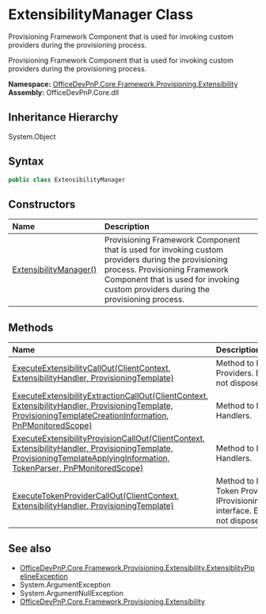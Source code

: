 # ExtensibilityManager Class
 Provisioning Framework Component that is used for invoking custom providers during the provisioning process. 

 Provisioning Framework Component that is used for invoking custom providers during the provisioning process.   

**Namespace:** [OfficeDevPnP.Core.Framework.Provisioning.Extensibility](OfficeDevPnP.Core.Framework.Provisioning.Extensibility.md)  
**Assembly:** OfficeDevPnP.Core.dll  
## Inheritance Hierarchy
System.Object  
## Syntax
```C#
public class ExtensibilityManager
```
## Constructors
|**Name**|**Description**|
|:-----|:-----|
| [ExtensibilityManager()](OfficeDevPnP.Core.Framework.Provisioning.Extensibility.ExtensibilityManager.ctor1.md) |  Provisioning Framework Component that is used for invoking custom providers during the provisioning process. Provisioning Framework Component that is used for invoking custom providers during the provisioning process. 
## Methods
|**Name**|**Description**|
|:-----|:-----|
| [ExecuteExtensibilityCallOut(ClientContext, ExtensibilityHandler, ProvisioningTemplate)](OfficeDevPnP.Core.Framework.Provisioning.Extensibility.ExtensibilityManager.36a5e1b4.md) | Method to Invoke Custom Provisioning Providers. Ensure the ClientContext is not disposed in the custom provider.
| [ExecuteExtensibilityExtractionCallOut(ClientContext, ExtensibilityHandler, ProvisioningTemplate, ProvisioningTemplateCreationInformation, PnPMonitoredScope)](OfficeDevPnP.Core.Framework.Provisioning.Extensibility.ExtensibilityManager.44bd95c4.md) | Method to Invoke Custom Extraction Handlers.
| [ExecuteExtensibilityProvisionCallOut(ClientContext, ExtensibilityHandler, ProvisioningTemplate, ProvisioningTemplateApplyingInformation, TokenParser, PnPMonitoredScope)](OfficeDevPnP.Core.Framework.Provisioning.Extensibility.ExtensibilityManager.2db05b82.md) | Method to Invoke Custom Provisioning Handlers.
| [ExecuteTokenProviderCallOut(ClientContext, ExtensibilityHandler, ProvisioningTemplate)](OfficeDevPnP.Core.Framework.Provisioning.Extensibility.ExtensibilityManager.2865f124.md) | Method to Invoke Custom Provisioning Token Providers which implement the IProvisioningExtensibilityTokenProvider interface. Ensure the ClientContext is not disposed in the custom provider.
## See also
- [OfficeDevPnP.Core.Framework.Provisioning.Extensibility.ExtensiblityPipelineException](OfficeDevPnP.Core.Framework.Provisioning.Extensibility.ExtensiblityPipelineException.md)
- System.ArgumentException
- System.ArgumentNullException
- [OfficeDevPnP.Core.Framework.Provisioning.Extensibility](OfficeDevPnP.Core.Framework.Provisioning.Extensibility.md)
